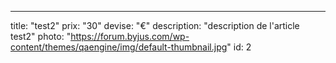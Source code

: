 ---
title: "test2"
prix: "30"
devise: "€"
description: "description de l'article test2"
photo: "https://forum.byjus.com/wp-content/themes/qaengine/img/default-thumbnail.jpg"
id: 2
